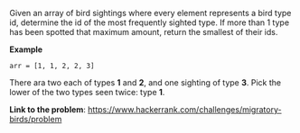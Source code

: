 Given an array of bird sightings where every element represents a bird type id, determine the id of the most frequently 
sighted type. If more than 1 type has been spotted that maximum amount, return the smallest of their ids.

**Example**
```
arr = [1, 1, 2, 2, 3]
```
There ara two each of types **1** and **2**, and one sighting of type **3**. Pick the lower of the two types seen twice: type **1**.

**Link to the problem**: https://www.hackerrank.com/challenges/migratory-birds/problem